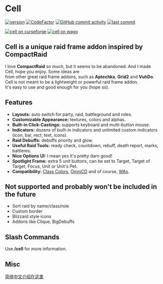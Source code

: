 # Cell

[![version](https://img.shields.io/github/v/release/enderneko/Cell)](https://github.com/enderneko/Cell/releases)
[![CodeFactor](https://www.codefactor.io/repository/github/enderneko/cell/badge)](https://www.codefactor.io/repository/github/enderneko/cell)
[![GitHub commit activity](https://img.shields.io/github/commit-activity/m/enderneko/Cell)](https://github.com/enderneko/Cell/commits/master)
[![last commit](https://img.shields.io/github/last-commit/enderneko/Cell)](https://github.com/enderneko/Cell/commits/master)

[![cell on curseforge](https://img.shields.io/badge/dynamic/json?color=f16436&label=CurseForge&query=%24.downloads.total&url=https%3A%2F%2Fapi.cfwidget.com%2F409666&style=flat)](https://www.curseforge.com/wow/addons/cell)
[![cell on wago](https://img.shields.io/badge/Wago-Cell-ad1319)](https://addons.wago.io/addons/cell)

## Cell is a unique raid frame addon inspired by CompactRaid

I love __CompactRaid__ so much, but it seems to be abandoned. And I made Cell, hope you enjoy.
Some ideas are from other great raid frame addons, such as __Aptechka__, __Grid2__ and __VuhDo__.
Cell is not meant to be a lightweight or powerful raid frame addon.
It's easy to use and good enough for you (hope so).

## Features

- __Layouts:__ auto switch for party, raid, battleground and roles.
- __Customizable Appearance:__ textures, colors and alphas.
- __Built-in Click-Castings:__ supports keyboard and multi-button mouse.
- __Indicators:__ dozens of built-in indicators and unlimited custom indicators (icon, bar, rect, text, icons).
- __Raid Debuffs:__ debuffs priority and glow.
- __Useful Raid Tools:__ ready check, countdown, rebuff, death report, marks, battleres.
- __Nice Options UI:__ I mean yes it's pretty darn good!
- __Spotlight Frame:__ extra 5 unit buttons, can be set to Target, Target of Target, Focus, Unit or Unit's Pet.
- __Compatibility:__ [Class Colors](https://www.curseforge.com/wow/addons/classcolors), [OmniCD](https://www.curseforge.com/wow/addons/omnicd) and of course, [WAs](https://wago.io/weakauras).

## Not supported and probably won't be included in the future

- Sort raid by name/class/role
- Custom border
- Blizzard style icons
- Addons like Clique, BigDebuffs

## Slash Commands

Use __/cell__ for more information.

## Misc

[简体中文介绍在这里](https://bbs.nga.cn/read.php?tid=23488341)
